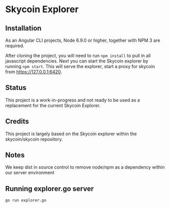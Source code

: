 # Skycoin Explorer

## Installation

As an Angular CLI projects,  Node 6.9.0 or higher, together with NPM 3 are required.

After cloning the project, you will need to run `npm install` to pull in all javascript dependencies. Next you can start the Skycoin explorer by running  `npm start`. This will serve the explorer, start a proxy for skycoin from https://127.0.0.1:6420.



## Status

This project is a work-in-progress and not ready to be used as a replacement for the current Skycoin Explorer.

## Credits

This project is largely based on the Skycoin explorer within the skycoin/skycoin repository.

## Notes

We keep dist in source control to remove node/npm as a dependency within our server environment

## Running explorer.go server

```sh
go run explorer.go
```
